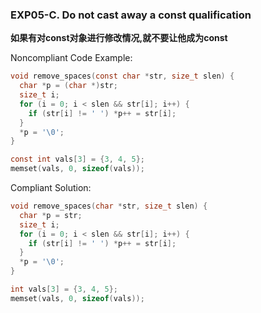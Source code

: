 ### EXP05-C. Do not cast away a const qualification

**如果有对const对象进行修改情况,就不要让他成为const**

Noncompliant Code Example:

```C
void remove_spaces(const char *str, size_t slen) {
  char *p = (char *)str;
  size_t i;
  for (i = 0; i < slen && str[i]; i++) {
    if (str[i] != ' ') *p++ = str[i];
  }
  *p = '\0';
}
```

```C
const int vals[3] = {3, 4, 5};
memset(vals, 0, sizeof(vals));
```

Compliant Solution:

```C
void remove_spaces(char *str, size_t slen) {
  char *p = str;
  size_t i;
  for (i = 0; i < slen && str[i]; i++) {
    if (str[i] != ' ') *p++ = str[i];
  }
  *p = '\0';
}
```

```C
int vals[3] = {3, 4, 5};
memset(vals, 0, sizeof(vals));
```

